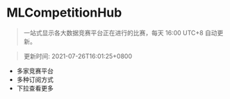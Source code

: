 # MLCompetitionHub

> 一站式显示各大数据竞赛平台正在进行的比赛，每天 16:00 UTC+8 自动更新。
  
> 更新时间: 2021-07-26T16:01:25+0800 

* 多家竞赛平台
* 多种订阅方式
* 下拉查看更多